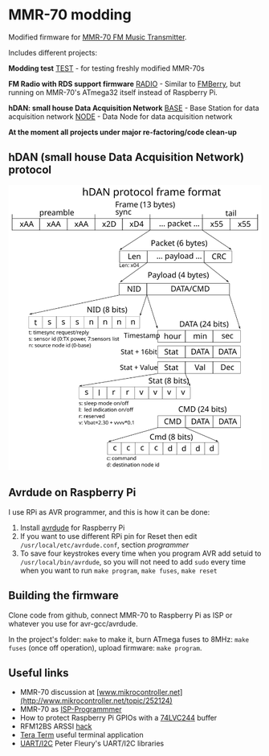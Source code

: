 MMR-70 modding
==============

Modified firmware for [MMR-70 FM Music Transmitter](http://www.mikrocontroller.net/attachment/140251/MMR70.pdf).

Includes different projects:

**Modding test**
[TEST](https://github.com/achilikin/mmr70mod/blob/master/test) - for testing freshly modified MMR-70s

**FM Radio with RDS support firmware**
[RADIO](https://github.com/achilikin/mmr70mod/blob/master/radio) - Similar to [FMBerry](https://github.com/Manawyrm/FMBerry), but running on MMR-70's ATmega32 itself instead of Raspberry Pi.

**hDAN: small house Data Acquisition Network**
[BASE](https://github.com/achilikin/mmr70mod/blob/master/base) - Base Station for data acquisition network
[NODE](https://github.com/achilikin/mmr70mod/blob/master/node) - Data Node for data acquisition network

**At the moment all projects under major re-factoring/code clean-up**

hDAN (small house Data Acquisition Network) protocol
----------------------------------------------------
![hDAN Protocol Diagram](https://github.com/achilikin/mmr70mod/blob/master/protocol.svg)

Avrdude on Raspberry Pi
-----------------------
I use RPi as AVR programmer, and this is how it can be done:

1. Install [avrdude](http://kevincuzner.com/2013/05/27/raspberry-pi-as-an-avr-programmer/) for Raspberry Pi
2. If you want to use different RPi pin for Reset then edit `/usr/local/etc/avrdude.conf`, section *programmer*
3. To save four keystrokes every time when you program AVR add setuid to `/usr/local/bin/avrdude`, 
so you will not need to add `sudo` every time when you want to run `make program`, `make fuses`, `make reset`

Building the firmware
---------------------
Clone code from github, connect MMR-70 to Raspberry Pi as ISP or whatever you use for avr-gcc/avrdude.

In the project's folder: `make` to make it, burn ATmega fuses to 8MHz: `make fuses` (once off operation), upload firmware: `make program`.

Useful links
------------

* MMR-70 discussion at [www.mikrocontroller.net](http://www.mikrocontroller.net/topic/252124)
* MMR-70 as [ISP-Programmmer](http://www.elektronik-labor.de/AVR/MMR70_2.html)
* How to protect Raspberry Pi GPIOs with a [74LVC244](http://blog.stevemarple.co.uk/2012/07/avrarduino-isp-programmer-using.html) buffer
* RFM12BS ARSSI [hack](http://blog.strobotics.com.au/2008/06/17/rfm12-tutorial-part2)
* [Tera Term](http://ttssh2.sourceforge.jp/index.html.en) useful terminal application
* [UART/I2C](http://homepage.hispeed.ch/peterfleury/avr-software.html) Peter Fleury's UART/I2C libraries 
